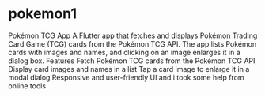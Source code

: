 # pokemon1

Pokémon TCG App
A Flutter app that fetches and displays Pokémon Trading Card Game (TCG) cards from the Pokémon TCG API. The app lists Pokémon cards with images and names, and clicking on an image enlarges it in a dialog box.
Features
 Fetch Pokémon TCG cards from the Pokémon TCG API
 Display card images and names in a list
 Tap a card image to enlarge it in a modal dialog
Responsive and user-friendly UI
and i took some help from online tools 